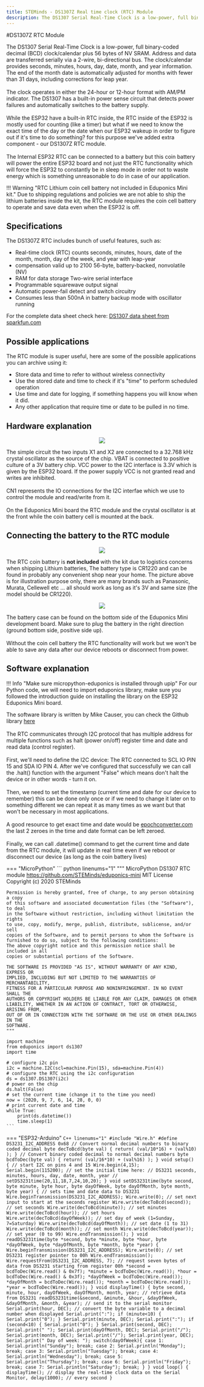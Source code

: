 ```yaml
---
title: STEMinds - DS1307Z Real time clock (RTC) Module
description: The DS1307 Serial Real-Time Clock is a low-power, full binary-coded decimal (BCD) clock/calendar plus 56 bytes of NV SRAM. Address and data are transferred serially via a 2-wire, bi-directional bus. The clock/calendar provides seconds, minutes, hours, day, date, month, and year information.
---
```


#DS1307Z RTC Module

The DS1307 Serial Real-Time Clock is a low-power, full binary-coded decimal (BCD) clock/calendar
plus 56 bytes of NV SRAM. Address and data are transferred serially via a 2-wire, bi-directional bus.
The clock/calendar provides seconds, minutes, hours, day, date, month, and year information. The end of
the month date is automatically adjusted for months with fewer than 31 days, including corrections for
leap year.
<br/><br/>
The clock operates in either the 24-hour or 12-hour format with AM/PM indicator. The
DS1307 has a built-in power sense circuit that detects power failures and automatically switches to the
battery supply.
<br/><br/>
While the ESP32 have a built-in RTC inside, the RTC inside of the ESP32 is mostly used for counting (like a timer) but what if we need to know the exact time of the day or the date when our ESP32 wakeup in order to figure out if it's time to do something? for this purpose we've added extra component - our DS1307Z RTC module.
<br/><br/>
The Internal ESP32 RTC can be connected to a battery but this coin battery will power the entire ESP32 board and not just the RTC functionality which will force the ESP32 to constantly be in sleep mode in order not to waste energy which is something unreasonable to do in case of our application.

!!! Warning "RTC Lithium coin cell battery not included in Eduponics Mini kit."
    Due to shipping regulations and policies we are not able to ship the lithium batteries inside the kit,
    the RTC module requires the coin cell battery to operate and save data even when the ESP32 is off.

## Specifications

The DS1307Z RTC includes bunch of useful features, such as:

* Real-time clock (RTC) counts seconds, minutes, hours, date of the month, month, day of the week, and year with leap-year
* compensation valid up to 2100 56-byte, battery-backed, nonvolatile (NV)
* RAM for data storage Two-wire serial interface
* Programmable squarewave output signal
* Automatic power-fail detect and switch circuitry
* Consumes less than 500nA in battery backup mode with oscillator running

For the complete data sheet check here: [DS1307 data sheet from sparkfun.com](https://www.sparkfun.com/datasheets/Components/DS1307.pdf)

## Possible applications

The RTC module is super useful, here are some of the possible applications you can archive using it:

* Store data and time to refer to without wireless connectivity
* Use the stored date and time to check if it's "time" to perform scheduled operation
* Use time and date for logging, if something happens you will know when it did.
* Any other application that require time or date to be pulled in no time.

## Hardware explanation

<p align="center">
  <img src="https://cdn.steminds.com/docs/kits/eduponics_mini/RTC_ DS1307_schematic.jpg">
</p>

The simple circuit the two inputs X1 and X2 are connected to a 32.768 kHz crystal oscillator as the source of the chip. VBAT is connected to positive culture of a 3V battery chip. VCC power to the I2C interface is 3.3V which is given by the ESP32 board. If the power supply VCC is not granted read and writes are inhibited.
<br/><br/>
CN1 represents the IO connections for the I2C interfae which we use to control the module and read/write from it.
<br/><br/>
On the Eduponics Mini board the RTC module and the crystal oscillator is at the front while the coin battery cell is mounted at the back.


## Connecting the battery to the RTC module

<p align="center">
  <img src="https://cdn.steminds.com/docs/kits/eduponics_mini/3V-Coin-Cell-Battery-CR1220.jpg">
</p>

The RTC coin battery is <b>not included</b> with the kit due to logistics concerns when shipping Lithium batteries, The battery type is CR1220 and can be found in probably any convenient shop near your home. The picture above is for illustration purpose only, there are many brands such as Panasonic, Murata, Cellewell etc ... all should work as long as it's 3V and same size (the model should be CR1220).

<p align="center">
  <img src="https://cdn.steminds.com/docs/kits/eduponics_mini/eduponics_mini_plugging_rtc.png">
</p>

The battery case can be found on the bottom side of the Eduponics Mini development board.
Make sure to plug the battery in the right direction (ground bottom side, positive side up).
<br/><br/>
Without the coin cell battery the RTC functionality will work but we won't be able to save any data after our device reboots or disconnect from power.

## Software explanation

!!! Info "Make sure micropython-eduponics is installed through upip"
    For our Python code, we will need to import eduponics library, make sure you followed the introduction guide on installing the library on the ESP32 Eduponics Mini board.

The software library is written by Mike Causer, you can check the Github library [here](https://github.com/mcauser/micropython-tinyrtc)
<br/><br/>
The RTC communicates through I2C protocol that has multiple address for multiple functions such as halt (power on/off) register time and date and read data (control register).
<br/><br/>
First, we'll need to define the I2C device: The RTC connected to SCL IO PIN 15 and SDA IO PIN  4.
After we've configured that successfully we can call the .halt() function with the argument "False" which means don't halt the device or in other words - turn it on.
<br/><br/>
Then, we need to set the timestamp (current time and date for our device to remember) this can be done only once or if we need to change it later on to something different we can repeat it as many times as we want but that won't be necessary in most applications.
<br/><br/>
A good resource to get exact time and date would be [epochconverter.com](https://www.epochconverter.com/) the last 2 zeroes in the time and date format can be left zeroed.
<br/><br/>
Finally, we can call .datetime() command to get the current time and date from the RTC module, it will update in real time even if we reboot or disconnect our device (as long as the coin battery lives)

=== "MicroPython"
    ``` python linenums="1"
    """
    MicroPython DS1307 RTC module
    https://github.com/STEMinds/eduponics-mini
    MIT License
    Copyright (c) 2020 STEMinds

    Permission is hereby granted, free of charge, to any person obtaining a copy
    of this software and associated documentation files (the "Software"), to deal
    in the Software without restriction, including without limitation the rights
    to use, copy, modify, merge, publish, distribute, sublicense, and/or sell
    copies of the Software, and to permit persons to whom the Software is
    furnished to do so, subject to the following conditions:
    The above copyright notice and this permission notice shall be included in all
    copies or substantial portions of the Software.

    THE SOFTWARE IS PROVIDED "AS IS", WITHOUT WARRANTY OF ANY KIND, EXPRESS OR
    IMPLIED, INCLUDING BUT NOT LIMITED TO THE WARRANTIES OF MERCHANTABILITY,
    FITNESS FOR A PARTICULAR PURPOSE AND NONINFRINGEMENT. IN NO EVENT SHALL THE
    AUTHORS OR COPYRIGHT HOLDERS BE LIABLE FOR ANY CLAIM, DAMAGES OR OTHER
    LIABILITY, WHETHER IN AN ACTION OF CONTRACT, TORT OR OTHERWISE, ARISING FROM,
    OUT OF OR IN CONNECTION WITH THE SOFTWARE OR THE USE OR OTHER DEALINGS IN THE
    SOFTWARE.
    """

    import machine
    from eduponics import ds1307
    import time

    # configure i2c pin
    i2c = machine.I2C(scl=machine.Pin(15), sda=machine.Pin(4))
    # configure the RTC using the i2c configuration
    ds = ds1307.DS1307(i2c)
    # power on the chip
    ds.halt(False)
    # set the current time (change it to the time you need)
    now = (2020, 9, 7, 6, 14, 28, 0, 0)
    # print current date and time
    while True:
        print(ds.datetime())
        time.sleep(1)
    ```
=== "ESP32-Arduino"
    ``` C++ linenums="1"
    #include "Wire.h"
    #define DS3231_I2C_ADDRESS 0x68
    // Convert normal decimal numbers to binary coded decimal
    byte decToBcd(byte val)
    {
      return( (val/10*16) + (val%10) );
    }
    // Convert binary coded decimal to normal decimal numbers
    byte bcdToDec(byte val)
    {
      return( (val/16*10) + (val%16) );
    }
    void setup()
    {
      // start I2C on pins 4 and 15
      Wire.begin(4,15);
      Serial.begin(115200);
      // set the initial time here:
      // DS3231 seconds, minutes, hours, day, date, month, year
      // setDS3231time(20,11,18,7,24,10,20);
    }
    void setDS3231time(byte second, byte minute, byte hour, byte dayOfWeek, byte
    dayOfMonth, byte month, byte year)
    {
      // sets time and date data to DS3231
      Wire.beginTransmission(DS3231_I2C_ADDRESS);
      Wire.write(0); // set next input to start at the seconds register
      Wire.write(decToBcd(second)); // set seconds
      Wire.write(decToBcd(minute)); // set minutes
      Wire.write(decToBcd(hour)); // set hours
      Wire.write(decToBcd(dayOfWeek)); // set day of week (1=Sunday, 7=Saturday)
      Wire.write(decToBcd(dayOfMonth)); // set date (1 to 31)
      Wire.write(decToBcd(month)); // set month
      Wire.write(decToBcd(year)); // set year (0 to 99)
      Wire.endTransmission();
    }
    void readDS3231time(byte *second,
    byte *minute,
    byte *hour,
    byte *dayOfWeek,
    byte *dayOfMonth,
    byte *month,
    byte *year)
    {
      Wire.beginTransmission(DS3231_I2C_ADDRESS);
      Wire.write(0); // set DS3231 register pointer to 00h
      Wire.endTransmission();
      Wire.requestFrom(DS3231_I2C_ADDRESS, 7);
      // request seven bytes of data from DS3231 starting from register 00h
      *second = bcdToDec(Wire.read() & 0x7f);
      *minute = bcdToDec(Wire.read());
      *hour = bcdToDec(Wire.read() & 0x3f);
      *dayOfWeek = bcdToDec(Wire.read());
      *dayOfMonth = bcdToDec(Wire.read());
      *month = bcdToDec(Wire.read());
      *year = bcdToDec(Wire.read());
    }
    void displayTime()
    {
      byte second, minute, hour, dayOfWeek, dayOfMonth, month, year;
      // retrieve data from DS3231
      readDS3231time(&second, &minute, &hour, &dayOfWeek, &dayOfMonth, &month,
      &year);
      // send it to the serial monitor
      Serial.print(hour, DEC);
      // convert the byte variable to a decimal number when displayed
      Serial.print(":");
      if (minute<10)
      {
        Serial.print("0");
      }
      Serial.print(minute, DEC);
      Serial.print(":");
      if (second<10)
      {
        Serial.print("0");
      }
      Serial.print(second, DEC);
      Serial.print(" ");
      Serial.print(dayOfMonth, DEC);
      Serial.print("/");
      Serial.print(month, DEC);
      Serial.print("/");
      Serial.print(year, DEC);
      Serial.print(" Day of week: ");
      switch(dayOfWeek){
      case 1:
        Serial.println("Sunday");
        break;
      case 2:
        Serial.println("Monday");
        break;
      case 3:
        Serial.println("Tuesday");
        break;
      case 4:
        Serial.println("Wednesday");
        break;
      case 5:
        Serial.println("Thursday");
        break;
      case 6:
        Serial.println("Friday");
        break;
      case 7:
        Serial.println("Saturday");
        break;
      }
    }
    void loop()
    {
      displayTime(); // display the real-time clock data on the Serial Monitor,
      delay(1000); // every second
    }
    ```
